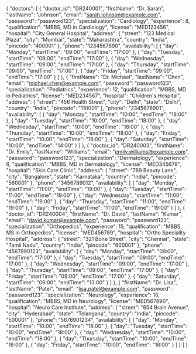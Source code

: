 {
  "doctors": [
    {
      "doctor_id": "DR240001",
      "firstName": "Dr. Sarah",
      "lastName": "Johnson",
      "email": "sarah.johnson@example.com",
      "password": "password123",
      "specialization": "Cardiology",
      "experience": 8,
      "qualification": "MBBS, MD in Cardiology",
      "license": "MED123456",
      "hospital": "City General Hospital",
      "address": {
        "street": "123 Medical Plaza",
        "city": "Mumbai",
        "state": "Maharashtra",
        "country": "India",
        "pincode": "400001"
      },
      "phone": "1234567890",
      "availability": [
        {
          "day": "Monday",
          "startTime": "09:00",
          "endTime": "17:00"
        },
        {
          "day": "Tuesday",
          "startTime": "09:00",
          "endTime": "17:00"
        },
        {
          "day": "Wednesday",
          "startTime": "09:00",
          "endTime": "17:00"
        },
        {
          "day": "Thursday",
          "startTime": "09:00",
          "endTime": "17:00"
        },
        {
          "day": "Friday",
          "startTime": "09:00",
          "endTime": "17:00"
        }
      ]
    },
    {
      "firstName": "Dr. Michael",
      "lastName": "Chen",
      "email": "michael.chen@example.com",
      "password": "password123",
      "specialization": "Pediatrics",
      "experience": 12,
      "qualification": "MBBS, MD in Pediatrics",
      "license": "MED234567",
      "hospital": "Children's Hospital",
      "address": {
        "street": "456 Health Street",
        "city": "Delhi",
        "state": "Delhi",
        "country": "India",
        "pincode": "110001"
      },
      "phone": "2345678901",
      "availability": [
        {
          "day": "Monday",
          "startTime": "10:00",
          "endTime": "18:00"
        },
        {
          "day": "Tuesday",
          "startTime": "10:00",
          "endTime": "18:00"
        },
        {
          "day": "Wednesday",
          "startTime": "10:00",
          "endTime": "18:00"
        },
        {
          "day": "Thursday",
          "startTime": "10:00",
          "endTime": "18:00"
        },
        {
          "day": "Friday",
          "startTime": "10:00",
          "endTime": "18:00"
        },
        {
          "day": "Saturday",
          "startTime": "10:00",
          "endTime": "14:00"
        }
      ]
    },
    {
      "doctor_id": "DR240003",
      "firstName": "Dr. Emily",
      "lastName": "Williams",
      "email": "emily.williams@example.com",
      "password": "password123",
      "specialization": "Dermatology",
      "experience": 6,
      "qualification": "MBBS, MD in Dermatology",
      "license": "MED345678",
      "hospital": "Skin Care Clinic",
      "address": {
        "street": "789 Beauty Lane",
        "city": "Bangalore",
        "state": "Karnataka",
        "country": "India",
        "pincode": "560001"
      },
      "phone": "3456789012",
      "availability": [
        {
          "day": "Monday",
          "startTime": "11:00",
          "endTime": "19:00"
        },
        {
          "day": "Tuesday",
          "startTime": "11:00",
          "endTime": "19:00"
        },
        {
          "day": "Wednesday",
          "startTime": "11:00",
          "endTime": "19:00"
        },
        {
          "day": "Thursday",
          "startTime": "11:00",
          "endTime": "19:00"
        },
        {
          "day": "Friday",
          "startTime": "11:00",
          "endTime": "19:00"
        }
      ]
    },
    {
      "doctor_id": "DR240004",
      "firstName": "Dr. David",
      "lastName": "Kumar",
      "email": "david.kumar@example.com",
      "password": "password123",
      "specialization": "Orthopedics",
      "experience": 15,
      "qualification": "MBBS, MS in Orthopedics",
      "license": "MED456789",
      "hospital": "Ortho Speciality Hospital",
      "address": {
        "street": "321 Bone Street",
        "city": "Chennai",
        "state": "Tamil Nadu",
        "country": "India",
        "pincode": "600001"
      },
      "phone": "4567890123",
      "availability": [
        {
          "day": "Monday",
          "startTime": "09:00",
          "endTime": "17:00"
        },
        {
          "day": "Tuesday",
          "startTime": "09:00",
          "endTime": "17:00"
        },
        {
          "day": "Wednesday",
          "startTime": "09:00",
          "endTime": "17:00"
        },
        {
          "day": "Thursday",
          "startTime": "09:00",
          "endTime": "17:00"
        },
        {
          "day": "Friday",
          "startTime": "09:00",
          "endTime": "17:00"
        },
        {
          "day": "Saturday",
          "startTime": "09:00",
          "endTime": "13:00"
        }
      ]
    },
    {
      "firstName": "Dr. Lisa",
      "lastName": "Patel",
      "email": "lisa.patel@example.com",
      "password": "password123",
      "specialization": "Neurology",
      "experience": 10,
      "qualification": "MBBS, MD in Neurology",
      "license": "MED567890",
      "hospital": "Neuro Care Institute",
      "address": {
        "street": "654 Brain Avenue",
        "city": "Hyderabad",
        "state": "Telangana",
        "country": "India",
        "pincode": "500001"
      },
      "phone": "5678901234",
      "availability": [
        {
          "day": "Monday",
          "startTime": "10:00",
          "endTime": "18:00"
        },
        {
          "day": "Tuesday",
          "startTime": "10:00",
          "endTime": "18:00"
        },
        {
          "day": "Wednesday",
          "startTime": "10:00",
          "endTime": "18:00"
        },
        {
          "day": "Thursday",
          "startTime": "10:00",
          "endTime": "18:00"
        },
        {
          "day": "Friday",
          "startTime": "10:00",
          "endTime": "18:00"
        }
      ]
    }
  ]
}